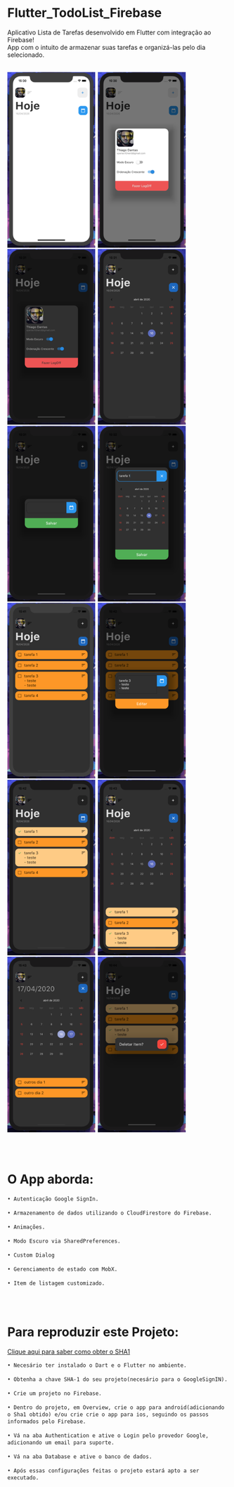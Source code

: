 # Flutter_TodoList_Firebase

Aplicativo Lista de Tarefas desenvolvido em Flutter com integração ao Firebase!</br>
App com o intuito de armazenar suas tarefas e organizá-las pelo dia selecionado.
</br></br>

<img  width="200" height="400" src="clean_tasks/assets/prints/print_1.png"><span style="padding-left:2px"></span>
<img  width="200" height="400" src="clean_tasks/assets/prints/print_2.png"><span style="padding-left:2px"></span>
<img  width="200" height="400" src="clean_tasks/assets/prints/print_3.png"><span style="padding-left:2px"></span>
<img  width="200" height="400" src="clean_tasks/assets/prints/print_4.png"><span style="padding-left:2px"></span>
<img  width="200" height="400" src="clean_tasks/assets/prints/print_5.png"><span style="padding-left:2px"></span>
<img  width="200" height="400" src="clean_tasks/assets/prints/print_6.png"><span style="padding-left:2px"></span>
<img  width="200" height="400" src="clean_tasks/assets/prints/print_7.png"><span style="padding-left:2px"></span>
<img  width="200" height="400" src="clean_tasks/assets/prints/print_8.png"><span style="padding-left:2px"></span>
<img  width="200" height="400" src="clean_tasks/assets/prints/print_9.png"><span style="padding-left:2px"></span>
<img  width="200" height="400" src="clean_tasks/assets/prints/print_10.png"><span style="padding-left:2px"></span>
<img  width="200" height="400" src="clean_tasks/assets/prints/print_11.png"><span style="padding-left:2px"></span>
<img  width="200" height="400" src="clean_tasks/assets/prints/print_12.png"><span style="padding-left:2px"></span>

</br></br>

 # O App aborda:

    • Autenticação Google SignIn.
  
    • Armazenamento de dados utilizando o CloudFirestore do Firebase.
    
    • Animações.
  
    • Modo Escuro via SharedPreferences.
  
    • Custom Dialog
    
    • Gerenciamento de estado com MobX.     
    
    • Item de listagem customizado.
    
 

<br><br>

  # Para reproduzir este Projeto:
  
  [Clique aqui para saber como obter o SHA1](https://developers.google.com/android/guides/client-auth)

    • Necesário ter instalado o Dart e o Flutter no ambiente.
  
    • Obtenha a chave SHA-1 do seu projeto(necesário para o GoogleSignIN).        
    
    • Crie um projeto no Firebase.
  
    • Dentro do projeto, em Overview, crie o app para android(adicionando o Sha1 obtido) e/ou crie crie o app para ios, seguindo os passos informados pelo Firebase.
  
    • Vá na aba Authentication e ative o Login pelo provedor Google, adicionando um email para suporte.
    
    • Vá na aba Database e ative o banco de dados.     
    
    • Após essas configurações feitas o projeto estará apto a ser executado.
    
<br><br>
